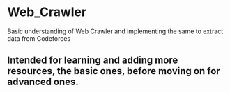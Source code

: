 # Web_Crawler
Basic understanding of Web Crawler and implementing the same to extract data from Codeforces
## Intended for learning and adding more resources, the basic ones, before moving on for advanced ones.
